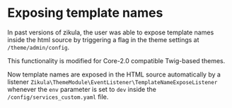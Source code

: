 # Exposing template names

In past versions of zikula, the user was able to expose template names inside the html source by triggering a flag
in the theme settings at `/theme/admin/config`.

This functionality is modified for Core-2.0 compatible Twig-based themes.

Now template names are exposed in the HTML source automatically by a listener
`Zikula\ThemeModule\EventListener\TemplateNameExposeListener` whenever the `env` parameter is set to `dev` inside
the `/config/services_custom.yaml` file.
